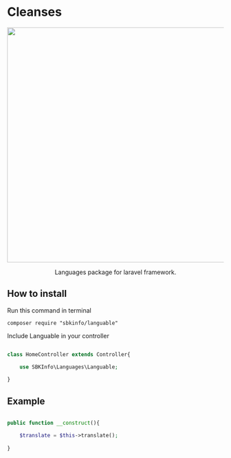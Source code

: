 # Cleanses

<p align="center">
    <img src="https://fthmb.tqn.com/wUBSdqKQkQA44cxzpEuzBNuZwxs=/4992x1750/filters:fill(auto,1)/hello-in-eight-different-languages-185250085-5941fb8c3df78c537b32ecac.jpg" width="546">
</p>

<p align="center">
    Languages package for laravel framework.
</p>

## How to install

Run this command in terminal

	composer require "sbkinfo/languable"

Include Languable in your controller

```php

class HomeController extends Controller{

	use SBKInfo\Languages\Languable;
	
}

```

## Example

```php

public function __construct(){

	$translate = $this->translate();
		
}

```

